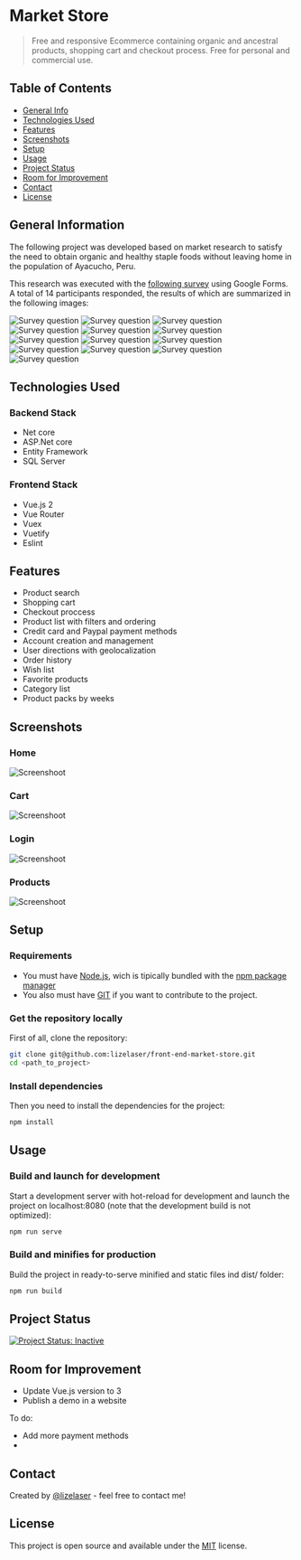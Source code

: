 # Market Store
> Free and responsive Ecommerce containing organic and ancestral products, shopping cart and checkout process. Free for personal and commercial use.

## Table of Contents
* [General Info](#general-information)
* [Technologies Used](#technologies-used)
* [Features](#features)
* [Screenshots](#screenshots)
* [Setup](#setup)
* [Usage](#usage)
* [Project Status](#project-status)
* [Room for Improvement](#room-for-improvement)
* [Contact](#contact)
* [License](#license)


## General Information

The following project was developed based on market research to satisfy the need to obtain organic and healthy staple foods without leaving home in the population of Ayacucho, Peru.

This research was executed with the [following survey](https://docs.google.com/forms/d/e/1FAIpQLSecQ-08M_RF1_4a8P1s0EPHft-T_plLXU_ymXtlFqfemmfdbw/viewform?fbclid=IwAR0Cloj6X2HDXETP4DTBOW6HfYmfKsH5LbyA1vYFx9koB_znbqA2ntLv0y8) using Google Forms. A total of 14 participants responded, the results of which are summarized in the following images:

![Survey question](./images/research/1.png)
![Survey question](./images/research/2.png)
![Survey question](./images/research/3.png)
![Survey question](./images/research/4.png)
![Survey question](./images/research/5.png)
![Survey question](./images/research/6.png)
![Survey question](./images/research/7.png)
![Survey question](./images/research/8.png)
![Survey question](./images/research/9.png)
![Survey question](./images/research/10.png)
![Survey question](./images/research/11.png)
![Survey question](./images/research/12.png)
![Survey question](./images/research/13.png)

## Technologies Used

### Backend Stack
- Net core
- ASP.Net core
- Entity Framework
- SQL Server

### Frontend Stack
- Vue.js 2
- Vue Router
- Vuex
- Vuetify
- Eslint


## Features
- Product search
- Shopping cart
- Checkout proccess
- Product list with filters and ordering
- Credit card and Paypal payment methods
- Account creation and management
- User directions with geolocalization
- Order history
- Wish list
- Favorite products
- Category list
- Product packs by weeks

## Screenshots

### **Home**
![Screenshoot](./images/screenshots/1.jpg)
### **Cart**
![Screenshoot](./images/screenshots/10.jpg)
### **Login**
![Screenshoot](./images/screenshots/4.jpg)
### **Products**
![Screenshoot](./images/screenshots/7.jpg)


## Setup

### Requirements
* You must have [Node.js](https://nodejs.org/), wich is tipically bundled with the [npm package manager](https://www.npmjs.com/)
* You also must have [GIT](https://git-scm.com/) if you want to contribute to the project.

### Get the repository locally
First of all, clone the repository:

```bash
git clone git@github.com:lizelaser/front-end-market-store.git
cd <path_to_project>
```
### Install dependencies
Then you need to install the dependencies for the project:
```bash
npm install
```

## Usage

### Build and launch for development
Start a development server with hot-reload for development and launch the project on localhost:8080 (note that the development build is not optimized):

```bash
npm run serve
```

### Build and minifies for production
Build the project in ready-to-serve minified and static files ind dist/ folder:

```bash
npm run build
```

## Project Status

[![Project Status: Inactive](https://www.repostatus.org/badges/latest/inactive.svg)](https://www.repostatus.org/#active)

## Room for Improvement

- Update Vue.js version to 3
- Publish a demo in a website

To do:
- Add more payment methods
- 

## Contact
Created by [@lizelaser](https://github.com/lizelaser) - feel free to contact me!

## License 
This project is open source and available under the [MIT](https://mit-license.org/) license.
